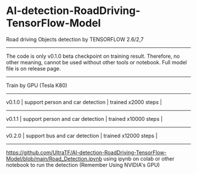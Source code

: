 # AI-detection-RoadDriving-TensorFlow-Model
Road driving Objects detection by TENSORFLOW 2.6/2,7

-----------------------------------------------------------------------------

The code is only v0.1.0 beta checkpoint on training result.
Therefore, no other meaning, cannot be used without other tools or notebook.
Full model file is on release page.

-----------------------------------------------------------------------------

Train by GPU (Tesla K80)

--------------------------------------------------------------------
v0.1.0 | support person and car detection | trained x2000 steps    |   

--------------------------------------------------------------------
v0.1.1 | support person and car detection | trained x10000 steps   |

--------------------------------------------------------------------
v0.2.0 | support bus and car detection    | trained x12000 steps   |

--------------------------------------------------------------------
https://github.com/UltraTF/AI-detection-RoadDriving-TensorFlow-Model/blob/main/Road_Detection.ipynb
using ipynb on colab or other notebook to run the detection (Remember Using NVIDIA's GPU)
